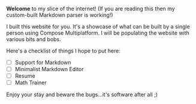 __Welcome__ to my slice of the internet!
(If you are reading this then my custom-built Markdown parser is working!)

I built this website for you.
It's a showcase of what can be built by a single person using Compose Multiplatform.
I will be populating the website with various bits and bobs.

Here's a checklist of things I hope to put here: 

-[ ] Support for Markdown
-[ ] Minimalist Markdown Editor
-[ ] Resume
-[ ] Math Trainer

Enjoy your stay and beware the bugs...it's software after all ;)